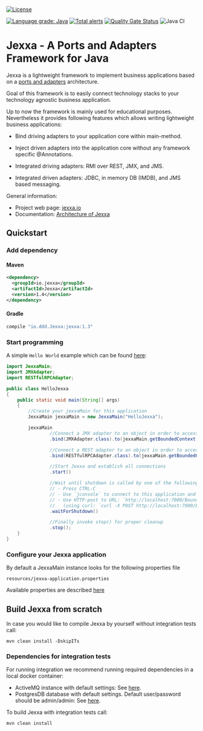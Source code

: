 [![License](https://img.shields.io/badge/License-Apache%202.0-blue.svg)](https://opensource.org/licenses/Apache-2.0)

[![Language grade: Java](https://img.shields.io/lgtm/grade/java/g/repplix/Jexxa.svg?logo=lgtm&logoWidth=18)](https://lgtm.com/projects/g/repplix/Jexxa/context:java)
 [![Total alerts](https://img.shields.io/lgtm/alerts/g/repplix/Jexxa.svg?logo=lgtm&logoWidth=18)](https://lgtm.com/projects/g/repplix/Jexxa/alerts/) [![Quality Gate Status](https://sonarcloud.io/api/project_badges/measure?project=repplix_Jexxa&metric=alert_status)](https://sonarcloud.io/dashboard?id=repplix_Jexxa)
 ![Java CI](https://github.com/repplix/Jexxa/workflows/Java%20CI/badge.svg)

# Jexxa - A Ports and Adapters Framework for Java 

Jexxa is a lightweight framework to implement business applications based on a [ports and adapters](https://www.thinktocode.com/2018/07/19/ports-and-adapters-architecture/) architecture. 

Goal of this framework is to easily connect technology stacks to your technology agnostic business application. 

Up to now the framework is mainly used for educational purposes. Nevertheless it provides following features which allows writing lightweight business applications:
 
* Bind driving adapters to your application core within main-method.  

* Inject driven adapters into the application core without any framework specific @Annotations. 

* Integrated driving adapters: RMI over REST, JMX, and JMS. 

* Integrated driven adapters: JDBC, in memory DB (IMDB), and JMS based messaging. 

General information: 
* Project web page: [jexxa.io](https://www.jexxa.io)  
* Documentation: [Architecture of Jexxa](https://github.com/repplix/Jexxa/blob/master/doc/jexxa.adoc) 

## Quickstart

### Add dependency

#### Maven

```xml
<dependency>
  <groupId>io.jexxa</groupId>
  <artifactId>Jexxa</artifactId>
  <version>1.4</version>
</dependency> 
```

#### Gradle

```groovy
compile "io.ddd.Jexxa:jexxa:1.3"
``` 

### Start programming 

A simple ``Hello World`` example which can be found [here](https://github.com/repplix/Jexxa/blob/master/src/test/java/io/ddd/jexxa/application/HelloJexxa.java):  

```java     
import JexxaMain;
import JMXAdapter;
import RESTfulRPCAdapter;

public class HelloJexxa
{
    public static void main(String[] args)
    {
        //Create your jexxaMain for this application
        JexxaMain jexxaMain = new JexxaMain("HelloJexxa");

        jexxaMain
                //Connect a JMX adapter to an object in order to access its public methods via `jconsole`
                .bind(JMXAdapter.class).to(jexxaMain.getBoundedContext())

                //Connect a REST adapter to an object in order to access its public methods via RMI over REST
                .bind(RESTfulRPCAdapter.class).to(jexxaMain.getBoundedContext())

                //Start Jexxa and establish all connections
                .start()

                //Wait until shutdown is called by one of the following options:
                // - Press CTRL-C
                // - Use `jconsole` to connect to this application and invoke method shutdown 
                // - Use HTTP-post to URL: `http://localhost:7000/BoundedContext/shutdown`
                //   (using curl: `curl -X POST http://localhost:7000/BoundedContext/shutdown`)
                .waitForShutdown()

                //Finally invoke stop() for proper cleanup
                .stop();
    }
}
```
### Configure your Jexxa application  
By default a JexxaMain instance looks for the following properties file
```maven
resources/jexxa-application.properties
```                                   

Available properties are described [here](https://github.com/repplix/Jexxa/blob/master/src/main/resources/jexxa-application.properties)

## Build Jexxa from scratch

In case you would like to compile Jexxa by yourself without integration tests call: 

```maven
mvn clean install -DskipITs
```  

### Dependencies for integration tests 
For running integration we recommend running required dependencies in a local docker container:
* ActiveMQ instance with default settings: See [here](https://hub.docker.com/r/rmohr/activemq/).   
* PostgresDB database with default settings. Default user/password should be admin/admin: See [here](https://hub.docker.com/_/postgres).   
  
To build Jexxa with integration tests call: 
```maven
mvn clean install 
```  
